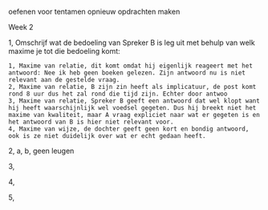 oefenen voor tentamen opnieuw opdrachten maken


Week 2

1, Omschrijf wat de bedoeling van Spreker B is leg uit met behulp van welk maxime je tot die bedoeling komt:

	1, Maxime van relatie, dit komt omdat hij eigenlijk reageert met het antwoord: Nee ik heb geen boeken gelezen. Zijn antwoord nu is niet relevant aan de gestelde vraag.
	2, Maxime van relatie, B zijn zin heeft als implicatuur, de post komt rond 8 uur dus het zal rond die tijd zijn. Echter door antwoo
	3, Maxime van relatie, Spreker B geeft een antwoord dat wel klopt want hij heeft waarschijnlijk wel voedsel gegeten. Dus hij breekt niet het maxime van kwaliteit, maar A vraag expliciet naar wat er gegeten is en het antwoord van B is hier niet relevant voor.
	4, Maxime van wijze, de dochter geeft geen kort en bondig antwoord, ook is ze niet duidelijk over wat er echt gedaan heeft.

2, 
a, 
b, geen leugen


3, 


4,


5,

